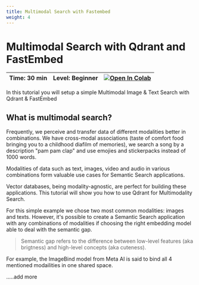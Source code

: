 ```yaml
---
title: Multimodal Search with Fastembed
weight: 4
---
```


# Multimodal Search with Qdrant and FastEmbed

| Time: 30 min | Level: Beginner | [![Open In Colab](https://colab.research.google.com/assets/colab-badge.svg)](https://colab.research.google.com/drive/1prS561Vqqh1p6v_5wUsaHwIBfbZhePNb#scrollTo=cR2a4cWcHxc3)   |
| --- | ----------- | ----------- |

In this tutorial you will setup a simple Multimodal Image & Text Search with Qdrant & FastEmbed

## What is multimodal search?

Frequently, we perceive and transfer data of different modalities better in combinations. We have cross-modal associations (taste of comfort food bringing you to a childhood diafilm of memories), we search a song by a description "pam pam clap" and use emojies and stickerpacks instead of 1000 words.

Modalities of data such as text, images, video and audio in various combinations form valuable use cases for Semantic Search applications.

Vector databases, being modality-agnostic, are perfect for building these applications. This tutorial will show you how to use Qdrant for Multimodality Search.

For this simple example we chose two most common modalities: images and texts. However, it's possible to create a Semantic Search application with any combinations of modalities if choosing the right embedding model able to deal with the semantic gap.

> Semantic gap refers to the difference between low-level features (aka brigtness) and high-level concepts (aka cuteness).

For example, the ImageBind model from Meta AI is said to bind all 4 mentioned modailities in one shared space.

.....add more 